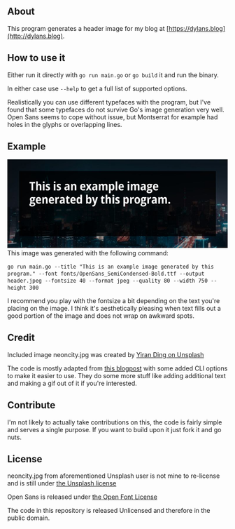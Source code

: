 ## About
This program generates a header image for my blog at [https://dylans.blog](http://dylans.blog).

## How to use it
Either run it directly with `go run main.go` or `go build` it and run the binary.

In either case use `--help` to get a full list of supported options.

Realistically you can use different typefaces with the program, but I've found that some typefaces do not survive Go's image generation very well. Open Sans seems to cope without issue, but Montserrat for example had holes in the glyphs or overlapping lines. 

## Example
![An example header](https://github.com/dylantic/blogimagegen/blob/main/header.jpeg?raw=true)  
This image was generated with the following command:
```
go run main.go --title "This is an example image generated by this program." --font fonts/OpenSans_SemiCondensed-Bold.ttf --output header.jpeg --fontsize 40 --format jpeg --quality 80 --width 750 --height 300
```

I recommend you play with the fontsize a bit depending on the text you're placing on the image. I think it's aesthetically pleasing when text fills out a good portion of the image and does not wrap on awkward spots.

## Credit
Included image neoncity.jpg was created by [Yiran Ding on Unsplash](https://unsplash.com/photos/JQRyYCC2OIM)


The code is mostly adapted from [this blogpost](https://pace.dev/blog/2020/03/02/dynamically-generate-social-images-in-golang-by-mat-ryer.html) with some added CLI options to make it easier to use. They do some more stuff like adding additional text and making a gif out of it if you're interested.

## Contribute
I'm not likely to actually take contributions on this, the code is fairly simple and serves a single purpose. If you want to build upon it just fork it and go nuts.

## License

neoncity.jpg from aforementioned Unsplash user is not mine to re-license and is still under [the Unsplash license](https://unsplash.com/license)

Open Sans is released under [the Open Font License](https://scripts.sil.org/cms/scripts/page.php?site_id=nrsi&id=OFL)

The code in this repository is released Unlicensed and therefore in the public domain.